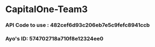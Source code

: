 # CapitalOne-Team3

### API Code to use : 482cef6d93c206eb7e5c9fefc8941ccb
### Ayo's ID: 574702718a710f8e12324ee0


